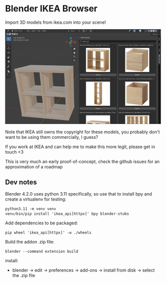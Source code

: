 Blender IKEA Browser
====================
Import 3D models from ikea.com into your scene!

![Screenshot](./.github/images/screenshot.jpg?raw=true)

Note that IKEA still owns the copyright for these models, you probably don't want to be using them commercially, I guess?

If you work at IKEA and can help me to make this more legit, please get in touch <3

This is very much an early proof-of-concept, check the github issues for an approximation of a roadmap

Dev notes
---------
Blender 4.2.0 uses python 3.11 specifically, so use that to install bpy and create a virtualenv for testing:
```
python3.11 -m venv venv
venv/bin/pip install 'ikea_api[httpx]' bpy blender-stubs
```

Add dependencies to be packaged:
```
pip wheel 'ikea_api[httpx]' -w ./wheels
```

Build the addon .zip file:
```
blender --command extension build
```

install:
* blender -> edit -> preferences -> add-ons -> install from disk -> select the .zip file
